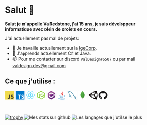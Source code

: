 # Salut 👋

**Salut je m'appelle ValRedstone, j'ai 15 ans, je suis développeur informatique avec plein de projets en cours.**

J'ai actuellement pas mal de projets:

- 🔭 Je travaille actuellement sur la [IgeCorp](https://github.com/IgeCorp/).
- 🌱 J'apprends actuellement C# et Java.
- 📫 Pour me contacter sur discord `ValDesign#6507` ou par mail <a href="mailto:valdesign.dev@gmail.com">valdesign.dev@gmail.com</a>

## Ce que j'utilise :

<code><img height="30" src="https://raw.githubusercontent.com/devicons/devicon/master/icons/javascript/javascript-original.svg"></code>
<code><img height="30" src="https://raw.githubusercontent.com/devicons/devicon/master/icons/typescript/typescript-original.svg"></code>
<code><img height="30" src="https://raw.githubusercontent.com/devicons/devicon/master/icons/react/react-original.svg"></code>
<code><img height="30" src="https://raw.githubusercontent.com/devicons/devicon/master/icons/nodejs/nodejs-original.svg"></code>
<code><img height="30" src="https://raw.githubusercontent.com/devicons/devicon/master/icons/csharp/csharp-original.svg"></code>
<code><img height="30" src="https://raw.githubusercontent.com/devicons/devicon/master/icons/java/java-original.svg"></code>
<code><img height="30" src="https://raw.githubusercontent.com/devicons/devicon/master/icons/mysql/mysql-original.svg"></code>
<code><img height="30" src="https://raw.githubusercontent.com/devicons/devicon/master/icons/mongodb/mongodb-original.svg"></code>
<code><img height="30" src="https://raw.githubusercontent.com/devicons/devicon/master/icons/unity/unity-original.svg"></code>
<code><img height="30" src="https://github.com/devicons/devicon/blob/master/icons/github/github-original.svg"></code>

<br />

[![trophy](https://github-profile-trophy.vercel.app/?username=ValRedstone&theme=onedark)](https://github.com/ryo-ma/github-profile-trophy)
<img alt="Mes stats sur github" src="https://github-readme-stats.vercel.app/api?username=ValRedstone&show_icons=true&hide_border=true&theme=algolia" />
<img alt="Les langages que j'utilise le plus" src="https://github-readme-stats.vercel.app/api/top-langs?username=ValRedstone&show_icons=true&theme=algolia&layout=compact" />

